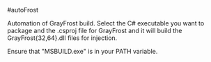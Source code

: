 #autoFrost

Automation of GrayFrost build. Select the C# executable you want to package and the .csproj file for GrayFrost and it will build the GrayFrost{32,64}.dll files for injection.

Ensure that "MSBUILD.exe" is in your PATH variable. 
